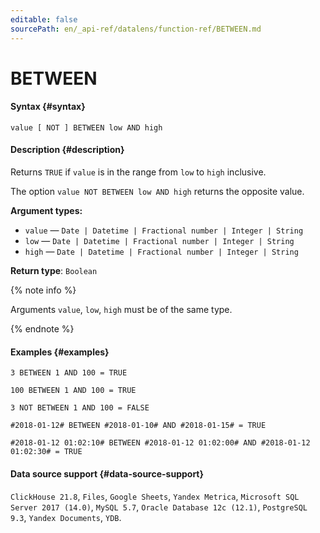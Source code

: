 ```yaml
---
editable: false
sourcePath: en/_api-ref/datalens/function-ref/BETWEEN.md
---
```


# BETWEEN



#### Syntax {#syntax}


```
value [ NOT ] BETWEEN low AND high
```

#### Description {#description}
Returns `TRUE` if `value` is in the range from `low` to `high` inclusive.

The option `value NOT BETWEEN low AND high` returns the opposite value.

**Argument types:**
- `value` — `Date | Datetime | Fractional number | Integer | String`
- `low` — `Date | Datetime | Fractional number | Integer | String`
- `high` — `Date | Datetime | Fractional number | Integer | String`


**Return type**: `Boolean`

{% note info %}

Arguments `value`, `low`, `high` must be of the same type.

{% endnote %}


#### Examples {#examples}

```
3 BETWEEN 1 AND 100 = TRUE
```

```
100 BETWEEN 1 AND 100 = TRUE
```

```
3 NOT BETWEEN 1 AND 100 = FALSE
```

```
#2018-01-12# BETWEEN #2018-01-10# AND #2018-01-15# = TRUE
```

```
#2018-01-12 01:02:10# BETWEEN #2018-01-12 01:02:00# AND #2018-01-12 01:02:30# = TRUE
```


#### Data source support {#data-source-support}

`ClickHouse 21.8`, `Files`, `Google Sheets`, `Yandex Metrica`, `Microsoft SQL Server 2017 (14.0)`, `MySQL 5.7`, `Oracle Database 12c (12.1)`, `PostgreSQL 9.3`, `Yandex Documents`, `YDB`.
